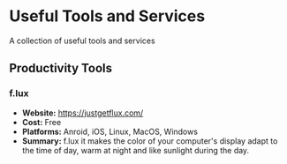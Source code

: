 # Useful Tools and Services

A collection of useful tools and services

## Productivity Tools
### f.lux 
- **Website:** https://justgetflux.com/
- **Cost:** Free
- **Platforms:** Anroid, iOS, Linux, MacOS, Windows
- **Summary:** f.lux it makes the color of your computer's display adapt to the time of day, warm at night and like sunlight during the day.
